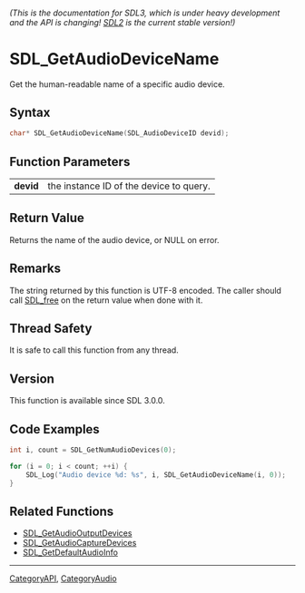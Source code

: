 ###### (This is the documentation for SDL3, which is under heavy development and the API is changing! [SDL2](https://wiki.libsdl.org/SDL2/) is the current stable version!)
# SDL_GetAudioDeviceName

Get the human-readable name of a specific audio device.

## Syntax

```c
char* SDL_GetAudioDeviceName(SDL_AudioDeviceID devid);

```

## Function Parameters

|               |                                         |
| ------------- | --------------------------------------- |
| **devid**     | the instance ID of the device to query. |

## Return Value

Returns the name of the audio device, or NULL on error.

## Remarks

The string returned by this function is UTF-8 encoded. The caller should
call [SDL_free](SDL_free) on the return value when done with it.

## Thread Safety

It is safe to call this function from any thread.

## Version

This function is available since SDL 3.0.0.

## Code Examples

```c++
int i, count = SDL_GetNumAudioDevices(0);

for (i = 0; i < count; ++i) {
    SDL_Log("Audio device %d: %s", i, SDL_GetAudioDeviceName(i, 0));
}
```

## Related Functions

* [SDL_GetAudioOutputDevices](SDL_GetAudioOutputDevices)
* [SDL_GetAudioCaptureDevices](SDL_GetAudioCaptureDevices)
* [SDL_GetDefaultAudioInfo](SDL_GetDefaultAudioInfo)

----
[CategoryAPI](CategoryAPI), [CategoryAudio](CategoryAudio)



